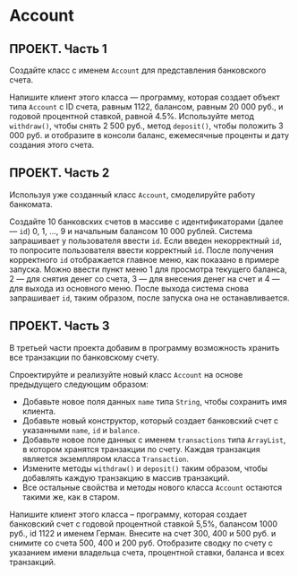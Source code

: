 # Account

## ПРОЕКТ. Часть 1

Создайте класс с именем `Account` для представления банковского счета. 

Напишите клиент этого класса — программу, которая создает объект типа `Account` с ID счета, равным 1122, балансом, равным 20 000 руб., и годовой процентной ставкой, 
равной 4.5%. Используйте метод `withdraw()`, чтобы снять 2 500 руб., метод `deposit()`, чтобы положить 3 000 руб. и отобразите в консоли баланс, ежемесячные проценты 
и дату создания этого счета.

## ПРОЕКТ. Часть 2

Используя уже созданный класс `Account`, смоделируйте работу банкомата. 

Создайте 10 банковских счетов в массиве с идентификаторами (далее — `id`) 0, 1, …, 9 и начальным балансом 10 000 рублей. Система запрашивает у пользователя ввести `id`. 
Если введен некорректный `id`, то попросите пользователя ввести корректный `id`. После получения корректного `id` отображается главное меню, как показано в примере запуска. 
Можно ввести пункт меню 1 для просмотра текущего баланса, 2 — для снятия денег со счета, 3 — для внесения денег на счет и 4 — для выхода из основного меню. 
После выхода система снова запрашивает `id`, таким образом, после запуска она не останавливается.

## ПРОЕКТ. Часть 3

В третьей части проекта добавим в программу возможность хранить все транзакции по банковскому счету.

Спроектируйте и реализуйте новый класс `Account` на основе предыдущего следующим образом:

-	Добавьте новое поля данных `name` типа `String`, чтобы сохранить имя клиента.
-	Добавьте новый конструктор, который создает банковский счет с указанными `name`, `id` и `balance`.
-	Добавьте новое поле данных с именем `transactions` типа `ArrayList`, в котором хранятся транзакции по счету. Каждая транзакция является экземпляром класса `Transaction`.
-	Измените методы `withdraw()` и `deposit()` таким образом, чтобы добавлять каждую транзакцию в массив транзакций.
-	Все остальные свойства и методы нового класса `Account` остаются такими же, как в старом.

Напишите клиент этого класса – программу, которая создает банковский счет с годовой процентной ставкой 5,5%, балансом 1000 руб., id 1122 и именем Герман. 
Внесите на счет 300, 400 и 500 руб. и снимите со счета 500, 400 и 200 руб. Отобразите сводку по счету с указанием имени владельца счета, процентной ставки, 
баланса и всех транзакций.

